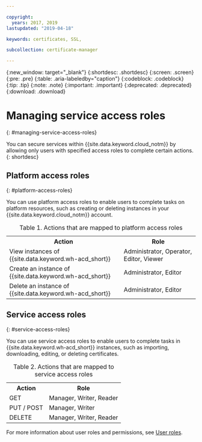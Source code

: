 ```yaml
---

copyright:
  years: 2017, 2019
lastupdated: "2019-04-18"

keywords: certificates, SSL,

subcollection: certificate-manager

---
```


{:new_window: target="_blank"}
{:shortdesc: .shortdesc}
{:screen: .screen}
{:pre: .pre}
{:table: .aria-labeledby="caption"}
{:codeblock: .codeblock}
{:tip: .tip}
{:note: .note}
{:important: .important}
{:deprecated: .deprecated}
{:download: .download}

# Managing service access roles
{: #managing-service-access-roles}

You can secure services within {{site.data.keyword.cloud_notm}} by allowing only users with specified access roles to complete certain actions.
{: shortdesc}

## Platform access roles
{: #platform-access-roles}

You can use platform access roles to enable users to complete tasks on platform resources, such as creating or deleting instances in your {{site.data.keyword.cloud_notm}} account.

<table>
<caption> Table 1. Actions that are mapped to platform access roles</caption>
  <tr>
    <th> Action </th>
    <th> Role </th>
  </tr>
  <tr>
    <td>View instances of {{site.data.keyword.wh-acd_short}}</td>
    <td> Administrator, Operator, Editor, Viewer </td>
  </tr>
  <tr>
    <td>Create an instance of {{site.data.keyword.wh-acd_short}}</td>
    <td> Administrator, Editor </td>
  </tr>
  <tr>
    <td>Delete an instance of {{site.data.keyword.wh-acd_short}}</td>
    <td> Administrator, Editor </td>
  </tr>
</table>

## Service access roles
{: #service-access-roles}

You can use service access roles to enable users to complete tasks in {{site.data.keyword.wh-acd_short}} instances, such as importing, downloading, editing, or deleting certificates.

<table>
<caption> Table 2. Actions that are mapped to service access roles</caption>
  <tr>
    <th> Action </th>
    <th> Role </th>
  </tr>
  <tr>
    <td>GET</td>
    <td> Manager, Writer, Reader </td>
  </tr>
  <tr>
    <td>PUT / POST </td>
    <td> Manager, Writer </td>
  </tr>
  <tr>
     <td>DELETE </td>
     <td> Manager, Writer, Reader </td>
  </tr>       
</table>

For more information about user roles and permissions, see [User roles](/docs/iam?topic=iam-userroles#userroles).
